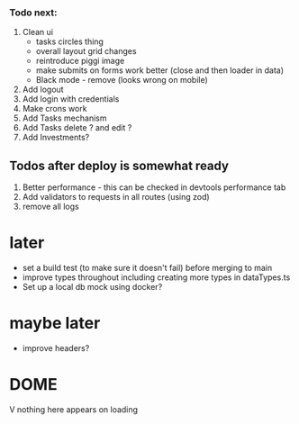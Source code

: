 ### Todo next:

1. Clean ui
   - <ip> tasks circles thing
   - <ip> overall layout grid changes
   - reintroduce piggi image
   - <ip> make submits on forms work better (close and then loader in data)
   - Black mode - remove (looks wrong on mobile)
2. <ip> Add logout
3. Add login with credentials
4. Make crons work
5. Add Tasks mechanism
6. Add Tasks delete ? and edit ?
7. Add Investments?

## Todos after deploy is somewhat ready

1. Better performance - this can be checked in devtools performance tab
2. Add validators to requests in all routes (using zod)
3. remove all logs

# later

- set a build test (to make sure it doesn't fail) before merging to main
- improve types throughout including creating more types in dataTypes.ts
- Set up a local db mock using docker?

# maybe later

- improve headers?

# DOME

V nothing here appears on loading
